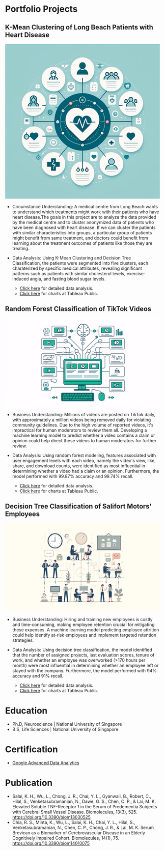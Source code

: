 # Portfolio Projects
## K-Mean Clustering of Long Beach Patients with Heart Disease
![Heart_Disease](assets/Heart_Diseases_Medium.jpeg)
* Circumstance Understanding: A medical centre from Long Beach wants to understand which treatments might work with their patients who have heart disease.The goals in this project are to analyze the data provided by the medical centre and to cluster anonymized data of patients who have been diagnosed with heart disease. If we can cluster the patients with similar characteristics into groups, a particular group of patients might benefit from same treatment, and doctors could benefit from learning about the treatment outcomes of patients like those they are treating.

* Data Analysis: Using K-Mean Clustering and Decision Tree Classification, the patients were segmented into five clusters, each charaterized by specific medical attributes, revealing significant patterns such as patients with similar cholesterol levels, exercise-induced angia, and fasting blood sugar levels.
  
  * [Click here](https://github.com/salaikht9228/Patients-Segmentation-Portfolio-Project) for detailed data analysis.
  * [Click here](https://public.tableau.com/shared/9XTDPY7B3?:display_count=n&:origin=viz_share_link) for charts at Tableau Public. 

## Random Forest Classification of TikTok Videos
![TikTok_diagram](assets/TikTok.jpeg)
* Business Understanding: Millions of videos are posted on TikTok daily, with approximately a million videos being removed daily for violating community guidelines. Due to the high volume of reported videos, it's impractical for human moderators to review them all. Developing a machine learning model to predict whether a video contains a claim or opinion could help direct these videos to human moderators for further review.

* Data Analysis: Using random forest modeling, features associated with user engagement levels with each video, namely the video's view, like, share, and download counts, were identified as most influential in determining whether a video had a claim or an opinion. Furthermore, the model performed with 99.87% accuracy and 99.74% recall.

  * [Click here](https://github.com/salaikht9228/TikTok-Portfolio-Project) for detailed data analysis.
  * [Click here](https://public.tableau.com/views/TikTokPortfolioProject_17152345366470/Story1?:language=en-US&:sid=&:display_count=n&:origin=viz_share_link) for charts at Tableau Public.

## Decision Tree Classification of Salifort Motors' Employees
![slifort_diagram](assets/Salifort.jpeg)
* Business Understanding: Hiring and training new employees is costly and time-consuming, making employee retention crucial for mitigating these expenses. A machine learning model predicting employee attrition could help identify at-risk employees and implement targeted retention strategies.

* Data Analysis: Using decision tree classification, the model identified that the number of assigned projects, last evaluation scores, tenure of work, and whether an employee was overworked (>170 hours per month) were most influential in determining whether an employee left or stayed with the company. Furthermore, the model performed with 94% accuracy and 91% recall.

  * [Click here](https://github.com/salaikht9228/Salifort-Motors-Portfolio-Project) for detailed data analysis.
  * [Click here](https://public.tableau.com/views/SalifortMotorsPortfolioProject/Story1?:language=en-US&:sid=&:display_count=n&:origin=viz_share_link) for charts at Tableau Public.

# Education
* Ph.D, Neuroscience | National University of Singapore
* B.S, Life Sciences | National University of Singapore

# Certification
* [Google Advanced Data Analytics](https://coursera.org/share/dca75852e2ff206abd628653e1cf891c)

# Publication
* Salai, K. H., Wu, L., Chong, J. R., Chai, Y. L., Gyanwali, B., Robert, C., Hilal, S., Venketasubramanian, N., Dawe, G. S., Chen, C. P., & Lai, M. K. Elevated Soluble TNF-Receptor 1 in the Serum of Predementia Subjects with Cerebral Small Vessel Disease. Biomolecules, 13(3), 525. https://doi.org/10.3390/biom13030525
* Chia, R. S., Minta, K., Wu, L., Salai, K. H., Chai, Y. L., Hilal, S., Venketasubramanian, N., Chen, C. P., Chong, J. R., & Lai, M. K. Serum Brevican as a Biomarker of Cerebrovascular Disease in an Elderly Cognitively Impaired Cohort. Biomolecules, 14(1), 75. https://doi.org/10.3390/biom14010075

